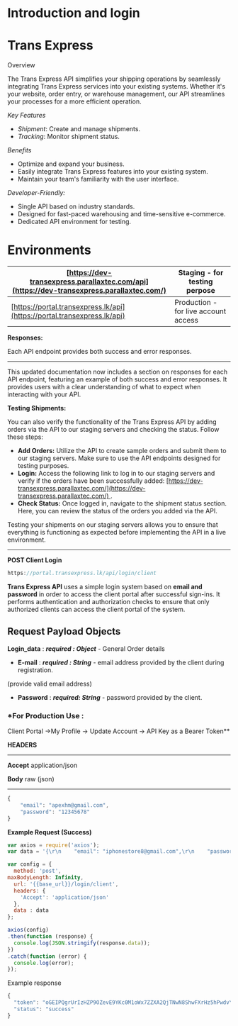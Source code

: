 # Introduction and login

# **Trans Express**

Overview

The Trans Express API simplifies your shipping operations by seamlessly integrating Trans Express services into your existing systems. Whether it's your website, order entry, or warehouse management, our API streamlines your processes for a more efficient operation.

*Key Features*

- *Shipment*: Create and manage shipments.
- *Tracking*: Monitor shipment status.

*Benefits*

- Optimize and expand your business.
- Easily integrate Trans Express features into your existing system.
- Maintain your team's familiarity with the user interface.

*Developer-Friendly:*

- Single API based on industry standards.
- Designed for fast-paced warehousing and time-sensitive e-commerce.
- Dedicated API environment for testing.

# **Environments**

| [https://dev-transexpress.parallaxtec.com/api](https://dev-transexpress.parallaxtec.com/) | **Staging - for testing perpose** |
| --- | --- |
| [https://portal.transexpress.lk/api](https://portal.transexpress.lk/api) | Production - for live account access |

**Responses:**

Each API endpoint provides both success and error responses.

---

This updated documentation now includes a section on responses for each API endpoint, featuring an example of both success and error responses. It provides users with a clear understanding of what to expect when interacting with your API.

**Testing Shipments:**

You can also verify the functionality of the Trans Express API by adding orders via the API to our staging servers and checking the status. Follow these steps:

- **Add Orders:** Utilize the API to create sample orders and submit them to our staging servers. Make sure to use the API endpoints designed for testing purposes.
- **Login:** Access the following link to log in to our staging servers and verify if the orders have been successfully added: [https://dev-transexpress.parallaxtec.com/](https://dev-transexpress.parallaxtec.com/) .
- **Check Status:** Once logged in, navigate to the shipment status section. Here, you can review the status of the orders you added via the API.

Testing your shipments on our staging servers allows you to ensure that everything is functioning as expected before implementing the API in a live environment.

---

**POST Client Login**

```jsx
https://portal.transexpress.lk/api/login/client
```

**Trans Express API** uses a simple login system based on **email and password** in order to access the client portal after successful sign-ins. It performs authentication and authorization checks to ensure that only authorized clients can access the client portal of the system.

## **Request Payload Objects**

**Login_data** : ***required : Object*** - General Order details

- **E-mail** : ***required : String*** - email address provided by the client during registration.

(provide valid email address)

- **Password** : ***required: String*** - password provided by the client.

### ***For Production Use :**

Client Portal ->My Profile -> Update Account -> API Key as a Bearer Token**

**HEADERS**

---

**Accept**                                                           application/json

**Body**      raw (json)

---

```jsx
{
    "email": "apexhm@gmail.com",
    "password": "12345678"
}
```

**Example Request (Success)**

```jsx
var axios = require('axios');
var data = '{\r\n    "email": "iphonestore8@gmail.com",\r\n    "password": "12345678"\r\n}';

var config = {
  method: 'post',
maxBodyLength: Infinity,
  url: '{{base_url}}/login/client',
  headers: { 
    'Accept': 'application/json'
  },
  data : data
};

axios(config)
.then(function (response) {
  console.log(JSON.stringify(response.data));
})
.catch(function (error) {
  console.log(error);
});

```

Example response

```jsx
{
  "token": "oGEIPQgrUrIzHZP9OZevE9YKc0M1oWx7ZZXA2QjTNwN8ShwFXrHz5hPwdvY9sansrMc0jKtuZR3QK06Y",
  "status": "success"
}
```